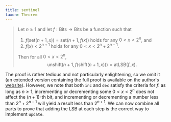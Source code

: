```yaml
---
title: sentinel
taxon: Theorem
---
```

> Let $n \ge 1$ and let $f : \text{Bits} \to \text{Bits}$ be a function such that
> 
> 1. $f(\text{set}(n + 1, x)) = \text{set}(n + 1, f(x))$ holds for any $0 \lt x \lt 2^n$, and  
> 2. $f(x) \lt 2^{n+1}$ holds for any $0 \lt x \lt 2^n + 2^{n-1}$.
> 
> Then for all $0 \lt x \lt 2^n$,  
> $$ \text{unshift}(n + 1, f(\text{shift}(n + 1, x))) = \text{atLSB}(f, x). $$

The proof is rather tedious and not particularly enlightening, so we omit it (an extended version containing the full proof is available on the author's [website](http://ozark.hendrix.edu/~yorgey/pub/Fenwick-ext.pdf)). However, we note that both `inc` and `dec` satisfy the criteria for $f$: as long as $n \ge 1$, incrementing or decrementing some $0 \lt x \lt 2^n$ does not affect the $(n+1)$-th bit, and incrementing or decrementing a number less than $2^n + 2^{n-1}$ will yield a result less than $2^{n+1}$. We can now combine all parts to prove that adding the LSB at each step is the correct way to implement `update`.